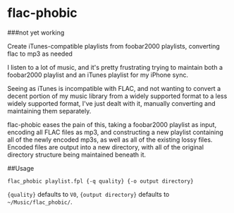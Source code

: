 # flac-phobic

###not yet working

Create iTunes-compatible playlists from foobar2000 playlists, converting flac to mp3 as needed

I listen to a lot of music, and it's pretty frustrating trying to maintain both a foobar2000 playlist and an iTunes playlist for my iPhone sync.

Seeing as iTunes is incompatible with FLAC, and not wanting to convert a decent portion of my music library from a widely supported format to a less widely supported format, I've just dealt with it, manually converting and maintaining them separately.

flac-phobic eases the pain of this, taking a foobar2000 playlist as input, encoding all FLAC files as mp3, and constructing a new playlist containing all of the newly encoded mp3s, as well as all of the existing lossy files.  Encoded files are output into a new directory, with all of the original directory structure being maintained beneath it.

##Usage

`flac_phobic playlist.fpl {-q quality} {-o output directory}`

`{quality}` defaults to `V0`, `{output directory}` defaults to `~/Music/flac_phobic/`.

